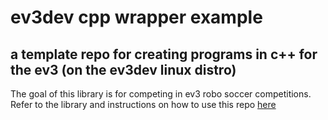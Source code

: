 # ev3dev cpp wrapper example
## a template repo for creating programs in c++ for the ev3 (on the ev3dev linux distro)
The goal of this library is for competing in ev3 robo soccer competitions.
Refer to the library and instructions on how to use this repo [here](https://github.com/rshs-robotics-club/ev3dev-cpp-template-wrapper/)